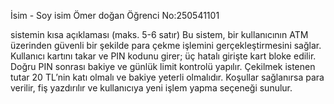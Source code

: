 İsim - Soy isim Ömer doğan
Öğrenci No:250541101

sistemin kısa açıklaması (maks. 5-6 satır)
Bu sistem, bir kullanıcının ATM üzerinden güvenli bir şekilde para çekme işlemini gerçekleştirmesini sağlar.
Kullanıcı kartını takar ve PIN kodunu girer; üç hatalı girişte kart bloke edilir.
Doğru PIN sonrası bakiye ve günlük limit kontrolü yapılır.
Çekilmek istenen tutar 20 TL’nin katı olmalı ve bakiye yeterli olmalıdır.
Koşullar sağlanırsa para verilir, fiş yazdırılır ve kullanıcıya yeni işlem yapma seçeneği sunulur.
